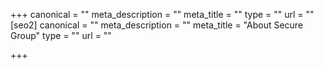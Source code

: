 +++
canonical = ""
meta_description = ""
meta_title = ""
type = ""
url = ""
[seo2]
canonical = ""
meta_description = ""
meta_title = "About Secure Group"
type = ""
url = ""

+++
